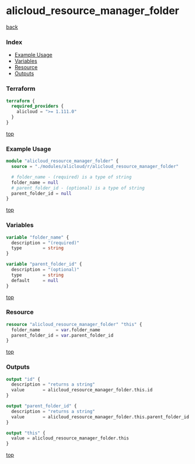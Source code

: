 # alicloud_resource_manager_folder

[back](../alicloud.md)

### Index

- [Example Usage](#example-usage)
- [Variables](#variables)
- [Resource](#resource)
- [Outputs](#outputs)

### Terraform

```terraform
terraform {
  required_providers {
    alicloud = ">= 1.111.0"
  }
}
```

[top](#index)

### Example Usage

```terraform
module "alicloud_resource_manager_folder" {
  source = "./modules/alicloud/r/alicloud_resource_manager_folder"

  # folder_name - (required) is a type of string
  folder_name = null
  # parent_folder_id - (optional) is a type of string
  parent_folder_id = null
}
```

[top](#index)

### Variables

```terraform
variable "folder_name" {
  description = "(required)"
  type        = string
}

variable "parent_folder_id" {
  description = "(optional)"
  type        = string
  default     = null
}
```

[top](#index)

### Resource

```terraform
resource "alicloud_resource_manager_folder" "this" {
  folder_name      = var.folder_name
  parent_folder_id = var.parent_folder_id
}
```

[top](#index)

### Outputs

```terraform
output "id" {
  description = "returns a string"
  value       = alicloud_resource_manager_folder.this.id
}

output "parent_folder_id" {
  description = "returns a string"
  value       = alicloud_resource_manager_folder.this.parent_folder_id
}

output "this" {
  value = alicloud_resource_manager_folder.this
}
```

[top](#index)
